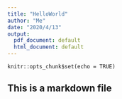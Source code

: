 ```yaml
---
title: "HelloWorld"
author: "Me"
date: "2020/4/13"
output:
  pdf_document: default
  html_document: default
---
```


```{r setup, include=FALSE}
knitr::opts_chunk$set(echo = TRUE)
```

## This is a markdown file

